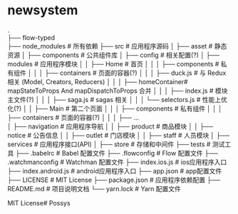 # newsystem
.                 
├── flow-typed               
├── node_modules             # 所有依赖
├── src                      # 应用程序源码
│   ├── asset                # 静态资源
│   ├── components           # 公共组件库
│   ├── config               # 相关配置(?)
│   ├── modules              # 应用程序模块
│   │   ├── Home             # 首页
│   │   │   ├── components   # 私有组件
│   │   │   ├── containers   # 页面的容器(?)
│   │   │   ├── duck.js      # 与 Redux 相关 (Model, Creators, Reducers)
│   │   │   ├── homeContainer# mapStateToProps And mapDispatchToProps 合并
│   │   │   ├── index.js     # 模块主文件(?)
│   │   │   ├── saga.js      # sagas 相关
│   │   │   └── selectors.js # 性能上优化(?)
│   │   ├── Main             # 第二个页面
│   │   │   ├── components   # 私有组件
│   │   │   ├── containers   # 页面的容器(?)
│   │   │   ├── ...         
│   ├── navigation           # 应用程序导航
│   │   ├── product          # 商品模块
│   │   ├── notice           # 公告信息
│   │   ├── outlet           # 门店模块
│   │   ├── staff            # 人员模块
│   ├── services             # 应用程序接口(API)
│   ├── store                # 存储和中间件
├── tests                    # 测试工具
├── .babelrc                 # Babel 配置文件
├── .flowconfig              # Flow 配置文件
├── .watchmanconfig          # Watchman 配置文件
├── index.ios.js             # ios应用程序入口
├── index.android.js         # android应用程序入口
├── app.json                 # app配置文件
├── LICENSE                  # MIT License
├── package.json             # 应用程序依赖配置
├── README.md                # 项目说明文档
└── yarn.lock                # Yarn 配置文件


MIT License# Possys
